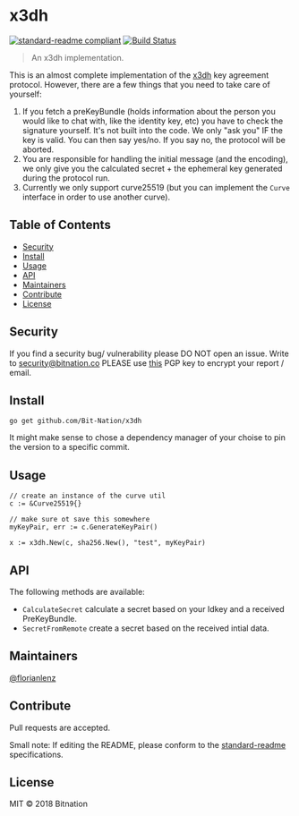 # x3dh

[![standard-readme compliant](https://img.shields.io/badge/standard--readme-OK-green.svg?style=flat-square)](https://github.com/RichardLitt/standard-readme)
[![Build Status](https://semaphoreci.com/api/v1/florianlenz/x3dh/branches/master/badge.svg)](https://semaphoreci.com/florianlenz/x3dh)

> An x3dh implementation.

This is an almost complete implementation of the [x3dh](https://signal.org/docs/specifications/x3dh/) key agreement protocol. However, there are a few things that you need to take care of yourself:
1. If you fetch a preKeyBundle (holds information about the person you would like to chat with, like the identity key, etc) you have to check the signature yourself. It's not built into the code. We only "ask you" IF the key is valid. You can then say yes/no. If you say no, the protocol will be aborted.
2. You are responsible for handling the initial message (and the encoding), we only give you the calculated secret + the ephemeral key generated during the protocol run.
3. Currently we only support curve25519 (but you can implement the `Curve` interface in order to use another curve).

## Table of Contents

- [Security](#security)
- [Install](#install)
- [Usage](#usage)
- [API](#api)
- [Maintainers](#maintainers)
- [Contribute](#contribute)
- [License](#license)

## Security
If you find a security bug/ vulnerability please DO NOT open an issue. Write to security@bitnation.co PLEASE use [this](security-bitnation.co.key.pub) PGP key to encrypt your report / email.

## Install

```
go get github.com/Bit-Nation/x3dh
```
It might make sense to chose a dependency manager of your choise to pin the version to a specific commit.

## Usage

```
// create an instance of the curve util
c := &Curve25519{}

// make sure ot save this somewhere
myKeyPair, err := c.GenerateKeyPair()

x := x3dh.New(c, sha256.New(), "test", myKeyPair)

```

## API
The following methods are available:
- `CalculateSecret` calculate a secret based on your Idkey and a received PreKeyBundle.
- `SecretFromRemote` create a secret based on the received intial data.

## Maintainers

[@florianlenz](https://github.com/florianlenz)

## Contribute

Pull requests are accepted.

Small note: If editing the README, please conform to the [standard-readme](https://github.com/RichardLitt/standard-readme) specifications.

## License

MIT © 2018 Bitnation
